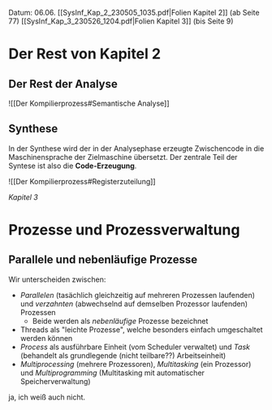 Datum: 06.06.
[[SysInf_Kap_2_230505_1035.pdf|Folien Kapitel 2]] (ab Seite 77)
[[SysInf_Kap_3_230526_1204.pdf|Folien Kapitel 3]] (bis Seite 9)

# Der Rest von Kapitel 2
## Der Rest der Analyse

![[Der Kompilierprozess#Semantische Analyse]]

## Synthese
In der Synthese wird der in der Analysephase erzeugte Zwischencode in die Maschinensprache der Zielmaschine übersetzt. Der zentrale Teil der Syntese ist also die **Code-Erzeugung**.

![[Der Kompilierprozess#Registerzuteilung]]

*Kapitel 3*
# Prozesse und Prozessverwaltung
## Parallele und nebenläufige Prozesse

Wir unterscheiden zwischen:
- *Parallelen* (tasächlich gleichzeitig auf mehreren Prozessen laufenden) und *verzahnten* (abwechselnd auf demselben Prozessor laufenden) Prozessen
	- Beide werden als *nebenläufige* Prozesse bezeichnet
- Threads als "leichte Prozesse", welche besonders einfach umgeschaltet werden können
- *Process* als ausführbare Einheit (vom Scheduler verwaltet) und *Task* (behandelt als grundlegende (nicht teilbare??) Arbeitseinheit)
- *Multiprocessing* (mehrere Prozessoren), *Multitasking* (ein Prozessor) und *Multiprogramming* (Multitasking mit automatischer Speicherverwaltung)

ja, ich weiß auch nicht.